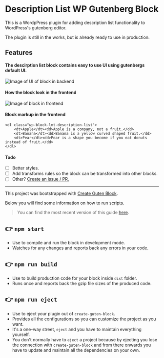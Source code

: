 # Description List WP Gutenberg Block
This is a WordpPress plugin for adding description list functionality to WordPress's gutenberg editor.

The plugin is still in the works, but is already ready to use in production.

## Features
#### The descirption list block contains easy to use UI using gutenbergs default UI.
![Image of UI of block in backend](https://raw.githubusercontent.com/lassemt/wp-block-description-list/master/examples/example-backend.png)

#### How the block look in the frontend
![Image of block in frontend](https://raw.githubusercontent.com/lassemt/wp-block-description-list/master/examples/example-frontend.png)
#### Block markup in the frontend
```
<dl class="wp-block-lmt-description-list">
	<dt>Apple</dt><dd>Apple is a company, not a fruit.</dd>
	<dt>Banana</dt><dd>Banana is a yellow curved shaped fruit.</dd>
	<dt>Pear</dt><dd>Pear is a shape you become if you eat donuts instead of fruit.</dd>
</dl>
```

#### Todo
- [ ] Better styles.
- [ ] Add transforms rules so the block can be transformed into other blocks.
- [ ] Other? [Create an issue / PR.](https://github.com/lassemt/wp-block-description-list/issues)

---

This project was bootstrapped with [Create Guten Block](https://github.com/ahmadawais/create-guten-block).

Below you will find some information on how to run scripts.

>You can find the most recent version of this guide [here](https://github.com/ahmadawais/create-guten-block).

## 👉  `npm start`
- Use to compile and run the block in development mode.
- Watches for any changes and reports back any errors in your code.

## 👉  `npm run build`
- Use to build production code for your block inside `dist` folder.
- Runs once and reports back the gzip file sizes of the produced code.

## 👉  `npm run eject`
- Use to eject your plugin out of `create-guten-block`.
- Provides all the configurations so you can customize the project as you want.
- It's a one-way street, `eject` and you have to maintain everything yourself.
- You don't normally have to `eject` a project because by ejecting you lose the connection with `create-guten-block` and from there onwards you have to update and maintain all the dependencies on your own.
